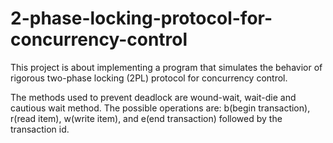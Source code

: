 # 2-phase-locking-protocol-for-concurrency-control
This project is about implementing a program that simulates the behavior of rigorous two-phase locking (2PL) protocol for concurrency control. 

The methods used to prevent deadlock are wound-wait, wait-die and cautious wait method.
The possible operations are: b(begin transaction), r(read item), w(write item), and e(end transaction) followed by the transaction id. 
